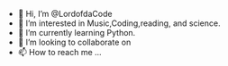 - 👋 Hi, I’m @LordofdaCode
- 👀 I’m interested in Music,Coding,reading, and science.
- 🌱 I’m currently learning Python.
- 💞️ I’m looking to collaborate on 
- 📫 How to reach me ...

<!---
LordofdaCode/LordofdaCode is a ✨ special ✨ repository because its `README.md` (this file) appears on your GitHub profile.
You can click the Preview link to take a look at your changes.
--->
